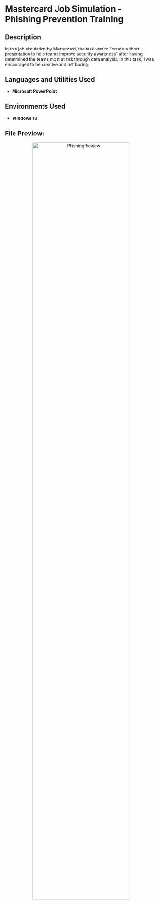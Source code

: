 <h1>Mastercard Job Simulation - Phishing Prevention Training</h1>


<h2>Description</h2>
In this job simulation by Mastercard, the task was to "create a short presentation to help teams improve security awareness" after having determined the teams most at risk through data analysis. In this task, I was encouraged to be creative and not boring.
<br />


<h2>Languages and Utilities Used</h2>

- <b>Microsoft PowerPoint</b> 

<h2>Environments Used </h2>

- <b>Windows 10</b>

<h2>File Preview:</h2>

<p align="center">


<img src="https://i.imgur.com/VHclYy0.png" height="80%" width="80%" alt="PhishingPreview"/>

</p>

<!--
 ```diff
- text in red
+ text in green
! text in orange
# text in gray
@@ text in purple (and bold)@@
```
--!>
